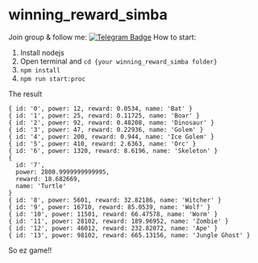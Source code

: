 # winning_reward_simba

Join group & follow me: 
[![Telegram Badge](https://img.shields.io/badge/[Source%20code]Bot%20Simba%20Empire-0072b1?style=flat&logo=Telegram&logoColor=white&link=https://t.me/simba_bot_sourcecode)](https://t.me/simba_bot_sourcecode) 
How to start:

1.  Install nodejs
2.  Open terminal and ```cd {your winning_reward_simba folder}```
3.  ```npm install```
4.  ```npm run start:proc```

The result

```
{ id: '0', power: 12, reward: 0.0534, name: 'Bat' }
{ id: '1', power: 25, reward: 0.11725, name: 'Boar' }
{ id: '2', power: 92, reward: 0.48208, name: 'Dinosaur' }
{ id: '3', power: 47, reward: 0.22936, name: 'Golem' }
{ id: '4', power: 200, reward: 0.944, name: 'Ice Golem' }
{ id: '5', power: 410, reward: 2.6363, name: 'Orc' }
{ id: '6', power: 1320, reward: 8.6196, name: 'Skeleton' }
{
  id: '7',
  power: 2800.9999999999995,
  reward: 18.682669,
  name: 'Turtle'
}
{ id: '8', power: 5601, reward: 32.82186, name: 'Witcher' }
{ id: '9', power: 16710, reward: 85.0539, name: 'Wolf' }
{ id: '10', power: 11501, reward: 66.47578, name: 'Worm' }
{ id: '11', power: 28102, reward: 189.96952, name: 'Zombie' }
{ id: '12', power: 46012, reward: 232.82072, name: 'Ape' }
{ id: '13', power: 98102, reward: 665.13156, name: 'Jungle Ghost' }

```

So ez game!!
